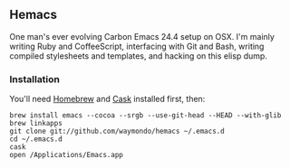 ## Hemacs

One man's ever evolving Carbon Emacs 24.4 setup on OSX. I'm mainly writing Ruby and CoffeeScript, interfacing with Git and Bash, writing compiled stylesheets and templates, and hacking on this elisp dump.

### Installation

You'll need [Homebrew](http://mxcl.github.com/homebrew) and [Cask](http://cask.github.io) installed first, then:

```
brew install emacs --cocoa --srgb --use-git-head --HEAD --with-glib
brew linkapps 
git clone git://github.com/waymondo/hemacs ~/.emacs.d 
cd ~/.emacs.d 
cask
open /Applications/Emacs.app
```

